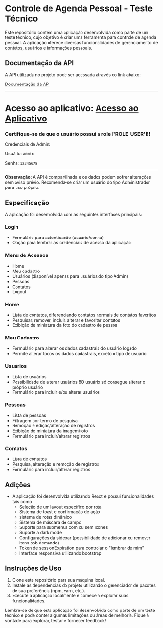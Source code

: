 # Controle de Agenda Pessoal - Teste Técnico

Este repositório contém uma aplicação desenvolvida como parte de um teste técnico, cujo objetivo é criar uma ferramenta para controle de agenda pessoal. A aplicação oferece diversas funcionalidades de gerenciamento de contatos, usuários e informações pessoais.

## Documentação da API

A API utilizada no projeto pode ser acessada através do link abaixo:

[Documentação da API](https://demometaway.vps-kinghost.net:8485/swagger-ui/index.html)

<hr/>

# Acesso ao aplicativo: [Acesso ao Aplicativo](http://134.65.237.168/login/)

### Certifique-se de que o usuário possui a role ['ROLE_USER']!!

Credenciais de Admin: 

Usuário:  ```admin``` 

Senha:  ```12345678```

<hr/>

**Observação:** A API é compartilhada e os dados podem sofrer alterações sem aviso prévio. Recomenda-se criar um usuário do tipo Administrador para uso próprio.

## Especificação

A aplicação foi desenvolvida com as seguintes interfaces principais:

### Login

- Formulário para autenticação (usuário/senha)
- Opção para lembrar as credenciais de acesso da aplicação

### Menu de Acessos

- Home
- Meu cadastro
- Usuários (disponível apenas para usuários do tipo Admin)
- Pessoas
- Contatos
- Logout

### Home

- Lista de contatos, diferenciando contatos normais de contatos favoritos
- Pesquisar, remover, incluir, alterar e favoritar contatos
- Exibição de miniatura da foto do cadastro de pessoa

### Meu Cadastro

- Formulário para alterar os dados cadastrais do usuário logado
- Permite alterar todos os dados cadastrais, exceto o tipo de usuário

### Usuários

- Lista de usuários
- Possibilidade de alterar usuários !!O usuário só consegue alterar o próprio usuário
- Formulário para incluir e/ou alterar usuários

### Pessoas

- Lista de pessoas
- Filtragem por termo de pesquisa
- Remoção e edição/alteração de registros
- Exibição de miniatura da imagem/foto
- Formulário para incluir/alterar registros

### Contatos

- Lista de contatos
- Pesquisa, alteração e remoção de registros
- Formulário para incluir/alterar registros



## Adições

- A aplicação foi desenvolvida utilizando React e possui funcionalidades tais como
  - Seleção de um layout específico por rota
  - Sistema de toast e confirmação de ação
  - sistema de rotas dinâmico
  - Sistema de máscara de campo
  - Suporte para submenus com ou sem ícones
  - Suporte a dark mode
  - Configurações da sidebar (possibilidade de adicionar ou remover itens sob demanda)
  - Token de sessionExpiration para controlar o "lembrar de mim"
  - Interface responsiva utilizando bootstrap

## Instruções de Uso

1. Clone este repositório para sua máquina local.
2. Instale as dependências do projeto utilizando o gerenciador de pacotes de sua preferência (npm, yarn, etc.).
3. Execute a aplicação localmente e comece a explorar suas funcionalidades.

Lembre-se de que esta aplicação foi desenvolvida como parte de um teste técnico e pode conter algumas limitações ou áreas de melhoria. Fique à vontade para explorar, testar e fornecer feedback!
